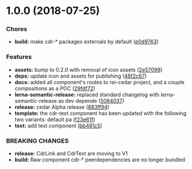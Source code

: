 <a name="1.0.0"></a>
# 1.0.0 (2018-07-25)


### Chores

* **build:** make cdr-* packages externals by default ([e0d9763](https://github.com/rei/rei-cedar/commit/e0d9763))


### Features

* **assets:** bump to 0.2.0 with removal of icon assets ([2e57098](https://github.com/rei/rei-cedar/commit/2e57098))
* **deps:** update icon and assets for publishing ([48f2c67](https://github.com/rei/rei-cedar/commit/48f2c67))
* **docs:** added all component's routes to rei-cedar project, and a couple compositions as a POC ([29fdf72](https://github.com/rei/rei-cedar/commit/29fdf72))
* **lerna-semantic-release:** replaced standard changelog with lerna-semantic-release as dev depende ([5084037](https://github.com/rei/rei-cedar/commit/5084037))
* **release:** cedar Alpha release ([883ff94](https://github.com/rei/rei-cedar/commit/883ff94))
* **template:** the cdr-text component has been updated with the following two variants:  default pa ([f23e61f](https://github.com/rei/rei-cedar/commit/f23e61f))
* **text:** add text component ([bb481c5](https://github.com/rei/rei-cedar/commit/bb481c5))


### BREAKING CHANGES

* **release:** CdrLink and CdrText are moving to V1
* **build:** Raw component cdr-* peerdependencies are no longer bundled



